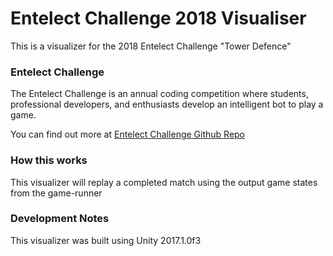 # Entelect Challenge 2018 Visualiser
This is a visualizer for the 2018 Entelect Challenge "Tower Defence"

### Entelect Challenge
The Entelect Challenge is an annual coding competition where students, professional developers, and enthusiasts develop an intelligent bot to play a game.

You can find out more at [Entelect Challenge Github Repo](https://github.com/EntelectChallenge/2018-TowerDefence)

### How this works
This visualizer will replay a completed match using the output game states from the game-runner

### Development Notes
This visualizer was built using Unity 2017.1.0f3
